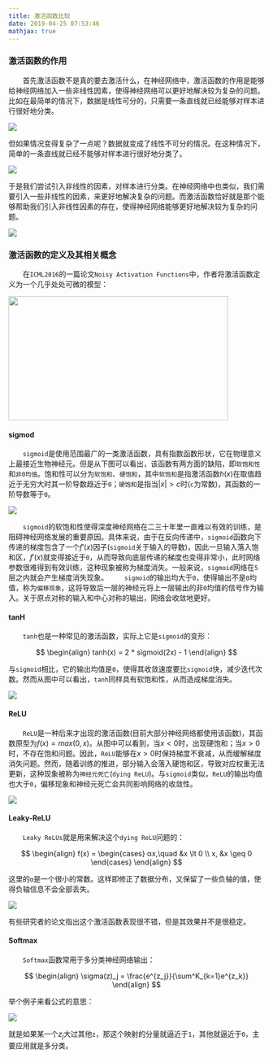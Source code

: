 ```yaml
---
title: 激活函数比较
date: 2019-04-25 07:53:46
mathjax: true
---
```

### 激活函数的作用

&emsp;&emsp;首先激活函数不是真的要去激活什么，在神经网络中，激活函数的作用是能够给神经网络加入一些非线性因素，使得神经网络可以更好地解决较为复杂的问题。比如在最简单的情况下，数据是线性可分的，只需要一条直线就已经能够对样本进行很好地分类。

<img src="./激活函数比较/1.png">

但如果情况变得复杂了一点呢？数据就变成了线性不可分的情况。在这种情况下，简单的一条直线就已经不能够对样本进行很好地分类了。

<img src="./激活函数比较/2.png">

于是我们尝试引入非线性的因素，对样本进行分类。在神经网络中也类似，我们需要引入一些非线性的因素，来更好地解决复杂的问题。而激活函数恰好就是那个能够帮助我们引入非线性因素的存在，使得神经网络能够更好地解决较为复杂的问题。

<img src="./激活函数比较/3.png">

### 激活函数的定义及其相关概念

&emsp;&emsp;在`ICML2016`的一篇论文`Noisy Activation Functions`中，作者将激活函数定义为一个几乎处处可微的模型：

<img src="./激活函数比较/4.png" height="244" width="432">

#### sigmod

&emsp;&emsp;`sigmoid`是使用范围最广的一类激活函数，具有指数函数形状，它在物理意义上最接近生物神经元。但是从下图可以看出，该函数有两方面的缺陷，即`软饱和性`和`非0均值`。饱和性可以分为`软饱和`、`硬饱和`，其中`软饱和`是指激活函数$h(x)$在取值趋近于无穷大时其一阶导数趋近于`0`；`硬饱和`是指当$|x| > c$时(`c`为常数)，其函数的一阶导数等于`0`。

<img src="./激活函数比较/5.png">

&emsp;&emsp;`sigmoid`的软饱和性使得深度神经网络在二三十年里一直难以有效的训练，是阻碍神经网络发展的重要原因。具体来说，由于在反向传递中，`sigmoid`函数向下传递的梯度包含了一个$f'(x)$因子(`sigmoid`关于输入的导数)，因此一旦输入落入饱和区，$f'(x)$就变得接近于`0`，从而导致向底层传递的梯度也变得非常小，此时网络参数很难得到有效训练，这种现象被称为梯度消失。一般来说，`sigmoid`网络在`5`层之内就会产生梯度消失现象。
&emsp;&emsp;`sigmoid`的输出均大于`0`，使得输出不是`0`均值，称为`偏移现象`，这将导致后一层的神经元将上一层输出的非`0`均值的信号作为输入。关于原点对称的输入和中心对称的输出，网络会收敛地更好。

#### tanH

&emsp;&emsp;`tanh`也是一种常见的激活函数，实际上它是`sigmoid`的变形：

$$
\begin{align}
tanh(x) = 2 * sigmoid(2x) - 1
\end{align}
$$

与`sigmoid`相比，它的输出均值是`0`，使得其收敛速度要比`sigmoid`快，减少迭代次数。然而从图中可以看出，`tanh`同样具有软饱和性，从而造成梯度消失。

<img src="./激活函数比较/6.png">

#### ReLU

&emsp;&emsp;`ReLU`是一种后来才出现的激活函数(目前大部分神经网络都使用该函数)，其函数原型为$f(x) = max(0, x)$。从图中可以看到，当$x < 0$时，出现硬饱和；当$x > 0$时，不存在饱和问题。因此，`ReLU`能够在$x > 0$时保持梯度不衰减，从而缓解梯度消失问题。然而，随着训练的推进，部分输入会落入硬饱和区，导致对应权重无法更新，这种现象被称为`神经元死亡`(`dying ReLU`)。与`sigmoid`类似，`ReLU`的输出均值也大于`0`，偏移现象和神经元死亡会共同影响网络的收敛性。

<img src="./激活函数比较/7.png">

#### Leaky-ReLU

&emsp;&emsp;`Leaky ReLUs`就是用来解决这个`dying ReLU`问题的：

$$
\begin{align}
f(x) = \begin{cases}
αx,\quad &x \lt 0 \\
x, &x \geq 0
\end{cases}
\end{align}
$$

这里的`α`是一个很小的常数。这样即修正了数据分布，又保留了一些负轴的值，使得负轴信息不会全部丢失。

<img src="./激活函数比较/8.png">

有些研究者的论文指出这个激活函数表现很不错，但是其效果并不是很稳定。

#### Softmax

&emsp;&emsp;`Softmax`函数常用于多分类神经网络输出：

$$
\begin{align}
\sigma(z)_j = \frac{e^{z_j}}{\sum^K_{k=1}e^{z_k}}
\end{align}
$$

举个例子来看公式的意思：

<img src="./激活函数比较/9.png">

就是如果某一个$z_j$大过其他`z`，那这个映射的分量就逼近于`1`，其他就逼近于`0`，主要应用就是多分类。